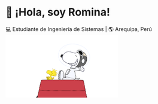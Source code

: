 # 👋 ¡Hola, soy Romina!  
💻 Estudiante de Ingeniería de Sistemas | 🌎 Arequipa, Perú  
<img src="https://raw.githubusercontent.com/romich1307/romich1307/main/source.gif" width="300">

